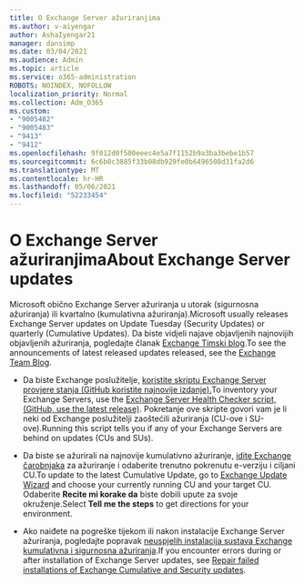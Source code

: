```yaml
---
title: O Exchange Server ažuriranjima
ms.author: v-aiyengar
author: AshaIyengar21
manager: dansimp
ms.date: 03/04/2021
ms.audience: Admin
ms.topic: article
ms.service: o365-administration
ROBOTS: NOINDEX, NOFOLLOW
localization_priority: Normal
ms.collection: Adm_O365
ms.custom:
- "9005482"
- "9005483"
- "9413"
- "9412"
ms.openlocfilehash: 9f012d0f500eeec4e5a7f1152b9a3ba3bebe1b57
ms.sourcegitcommit: 6c6b0c3885f33b08db929fe0b6496508d31fa2d6
ms.translationtype: MT
ms.contentlocale: hr-HR
ms.lasthandoff: 05/06/2021
ms.locfileid: "52233454"
---
```

# <a name="about-exchange-server-updates"></a><span data-ttu-id="e1a66-102">O Exchange Server ažuriranjima</span><span class="sxs-lookup"><span data-stu-id="e1a66-102">About Exchange Server updates</span></span>

<span data-ttu-id="e1a66-103">Microsoft obično Exchange Server ažuriranja u utorak (sigurnosna ažuriranja) ili kvartalno (kumulativna ažuriranja).</span><span class="sxs-lookup"><span data-stu-id="e1a66-103">Microsoft usually releases Exchange Server updates on Update Tuesday (Security Updates) or quarterly (Cumulative Updates).</span></span> <span data-ttu-id="e1a66-104">Da biste vidjeli najave objavljenih najnovijih objavljenih ažuriranja, pogledajte članak [Exchange Timski blog](https://aka.ms/ehlo).</span><span class="sxs-lookup"><span data-stu-id="e1a66-104">To see the announcements of latest released updates released, see the [Exchange Team Blog](https://aka.ms/ehlo).</span></span>

- <span data-ttu-id="e1a66-105">Da biste Exchange poslužitelje, [koristite skriptu Exchange Server provjere stanja (GitHub koristite najnovije izdanje).](https://aka.ms/ExchangeHealthChecker)</span><span class="sxs-lookup"><span data-stu-id="e1a66-105">To inventory your Exchange Servers, use the [Exchange Server Health Checker script, (GitHub, use the latest release)](https://aka.ms/ExchangeHealthChecker).</span></span> <span data-ttu-id="e1a66-106">Pokretanje ove skripte govori vam je li neki od Exchange poslužitelji zaoštećili ažuriranja (CU-ove i SU-ove).</span><span class="sxs-lookup"><span data-stu-id="e1a66-106">Running this script tells you if any of your Exchange Servers are behind on updates (CUs and SUs).</span></span>

- <span data-ttu-id="e1a66-107">Da biste se ažurirali na najnovije kumulativno ažuriranje, [idite Exchange čarobnjaka](https://aka.ms/ExchangeUpdateWizard) za ažuriranje i odaberite trenutno pokrenutu e-verziju i ciljani CU.</span><span class="sxs-lookup"><span data-stu-id="e1a66-107">To update to the latest Cumulative Update, go to [Exchange Update Wizard](https://aka.ms/ExchangeUpdateWizard) and choose your currently running CU and your target CU.</span></span> <span data-ttu-id="e1a66-108">Odaberite **Recite mi korake da** biste dobili upute za svoje okruženje.</span><span class="sxs-lookup"><span data-stu-id="e1a66-108">Select **Tell me the steps** to get directions for your environment.</span></span>

- <span data-ttu-id="e1a66-109">Ako naiđete na pogreške tijekom ili nakon instalacije Exchange Server ažuriranja, pogledajte popravak [neuspjelih instalacija sustava Exchange kumulativna i sigurnosna ažuriranja](https://docs.microsoft.com/exchange/troubleshoot/client-connectivity/exchange-security-update-issues).</span><span class="sxs-lookup"><span data-stu-id="e1a66-109">If you encounter errors during or after installation of Exchange Server updates, see [Repair failed installations of Exchange Cumulative and Security updates](https://docs.microsoft.com/exchange/troubleshoot/client-connectivity/exchange-security-update-issues).</span></span>
